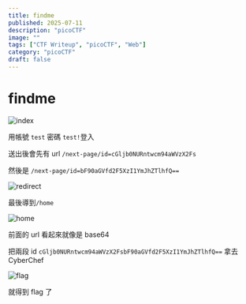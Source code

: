 ```yaml
---
title: findme
published: 2025-07-11
description: "picoCTF"
image: ""
tags: ["CTF Writeup", "picoCTF", "Web"]
category: "picoCTF"
draft: false
---
```


# findme

![index](/assets/picoCTF/findme/image.png)

用帳號 `test` 密碼 `test!`登入

送出後會先有 url `/next-page/id=cGljb0NURntwcm94aWVzX2Fs`

然後是 `/next-page/id=bF90aGVfd2F5XzI1YmJhZTlhfQ==`

![redirect](/assets/picoCTF/findme/image-4.png)

最後導到`/home`

![home](/assets/picoCTF/findme/image-1.png)

前面的 url 看起來就像是 base64

把兩段 id `cGljb0NURntwcm94aWVzX2FsbF90aGVfd2F5XzI1YmJhZTlhfQ==` 拿去 CyberChef

![flag](/assets/picoCTF/findme/image-2.png)

就得到 flag 了
